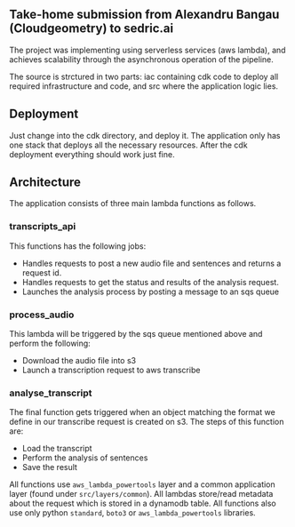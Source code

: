 
## Take-home submission from Alexandru Bangau (Cloudgeometry) to sedric.ai

The project was implementing using serverless services (aws lambda), and achieves scalability through the asynchronous operation of the pipeline.

The source is strctured in two parts: iac containing cdk code to deploy all required infrastructure and code, and src where the application logic lies.

## Deployment
Just change into the cdk directory, and deploy it.
The application only has one stack that deploys all the necessary resources. After the cdk deployment everything should work just fine.

## Architecture
The application consists of three main lambda functions as follows.

### transcripts_api
This functions has the following jobs:
- Handles requests to post a new audio file and sentences and returns a request id.
- Handles requests to get the status and results of the analysis request.
- Launches the analysis process by posting a message to an sqs queue

### process_audio
This lambda will be triggered by the sqs queue mentioned above and perform the following:
- Download the audio file into s3
- Launch a transcription request to aws transcribe

### analyse_transcript
The final function gets triggered when an object matching the format we define in our transcribe request is created on s3.
The steps of this function are:
- Load the transcript
- Perform the analysis of sentences
- Save the result

All functions use `aws_lambda_powertools` layer and a common application layer (found under `src/layers/common`).
All lambdas store/read metadata about the request which is stored in a dynamodb table.
All functions also use only python `standard`, `boto3` or `aws_lambda_powertools` libraries.
